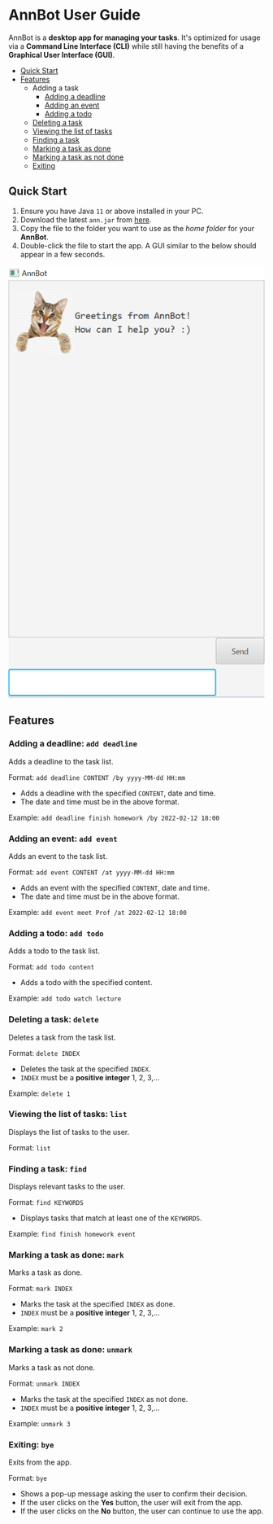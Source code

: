 # AnnBot User Guide
AnnBot is a **desktop app for managing your tasks**. It's optimized for usage via a **Command Line Interface (CLI)** while still having the benefits of a **Graphical User Interface (GUI)**.

* [Quick Start](./README.md#quick-start)
* [Features](./README.md#features)
    * Adding a task
      * [Adding a deadline](./README.md#adding-a-deadline-add-deadline)
      * [Adding an event](./README.md#adding-an-event-add-event)
      * [Adding a todo](./README.md#adding-a-todo-add-todo)
    * [Deleting a task](./README.md#deleting-a-task-delete)
    * [Viewing the list of tasks](./README.md#viewing-the-list-of-tasks-list)
    * [Finding a task](./README.md#finding-a-task-find)
    * [Marking a task as done](./README.md#marking-a-task-as-done-mark)
    * [Marking a task as not done](./README.md#marking-a-task-as-done-unmark)
    * [Exiting](./README.md#exiting-bye)
    
## Quick Start
1. Ensure you have Java `11` or above installed in your PC.
2. Download the latest `ann.jar` from [here](https://github.com/honganhcs/ip/releases).
3. Copy the file to the folder you want to use as the *home folder* for your **AnnBot**.
4. Double-click the file to start the app. A GUI similar to the below should appear in a few seconds.

![AnnBot GUI](./start.png)

## Features 

### Adding a deadline: `add deadline`
Adds a deadline to the task list.

Format: `add deadline CONTENT /by yyyy-MM-dd HH:mm`
* Adds a deadline with the specified `CONTENT`, date and time.
* The date and time must be in the above format.

Example: `add deadline finish homework /by 2022-02-12 18:00`

### Adding an event: `add event`
Adds an event to the task list.

Format: `add event CONTENT /at yyyy-MM-dd HH:mm`
* Adds an event with the specified `CONTENT`, date and time.
* The date and time must be in the above format.

Example: `add event meet Prof /at 2022-02-12 18:00`

### Adding a todo: `add todo`
Adds a todo to the task list.

Format: `add todo content`
* Adds a todo with the specified content. 

Example: `add todo watch lecture`

### Deleting a task: `delete`
Deletes a task from the task list.

Format: `delete INDEX`
* Deletes the task at the specified `INDEX`.
* `INDEX` must be a **positive integer** 1, 2, 3,...

Example: `delete 1`

### Viewing the list of tasks: `list`
Displays the list of tasks to the user.

Format: `list`
### Finding a task: `find`
Displays relevant tasks to the user.

Format: `find KEYWORDS`
* Displays tasks that match at least one of the `KEYWORDS`.

Example: `find finish homework event`
### Marking a task as done: `mark`
Marks a task as done.

Format: `mark INDEX`
* Marks the task at the specified `INDEX` as done.
* `INDEX` must be a **positive integer** 1, 2, 3,...

Example: `mark 2`

### Marking a task as done: `unmark`
Marks a task as not done.

Format: `unmark INDEX`
* Marks the task at the specified `INDEX` as not done.
* `INDEX` must be a **positive integer** 1, 2, 3,...

Example: `unmark 3`
### Exiting: `bye`
Exits from the app.

Format: `bye`
* Shows a pop-up message asking the user to confirm their decision.
* If the user clicks on the **Yes** button, the user will exit from the app.
* If the user clicks on the **No** button, the user can continue to use the app.
